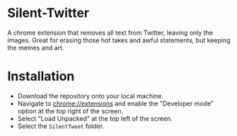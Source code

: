 # Silent-Twitter
A chrome extension that removes all text from Twitter, leaving only the images. Great for erasing those hot takes and awful statements, but keeping the memes and art.

# Installation
* Download the repository onto your local machine.
* Navigate to [chrome://extensions](chrome://extensions) and enable the "Developer mode" option at the top right of the screen.
* Select "Load Unpacked" at the top left of the screen.
* Select the `SilentTweet` folder.

